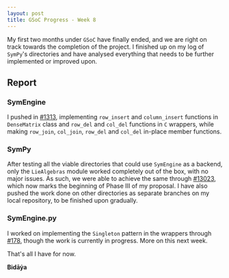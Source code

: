 ```yaml
---
layout: post
title: GSoC Progress - Week 8
---
```


My first two months under `GSoC` have finally ended, and we are right on track towards the completion of the project. I finished up on my log of `SymPy`'s directories and have analysed everything that needs to be further implemented or improved upon.

## Report

### SymEngine
I pushed in [#1313](https://github.com/symengine/symengine.py/pull/1313), implementing `row_insert` and `column_insert` functions in `DenseMatrix` class and `row_del` and `col_del` functions in `C` wrappers, while making `row_join`, `col_join`, `row_del` and `col_del` in-place member functions.

### SymPy
After testing all the viable directories that could use `SymEngine` as a backend, only the `LieAlgebras` module worked completely out of the box, with no major issues. As such, we were able to achieve the same through [#13023](https://github.com/sympy/sympy/pull/13023), which now marks the beginning of Phase III of my proposal. I have also pushed the work done on other directories as separate branches on my local repository, to be finished upon gradually.

### SymEngine.py
I worked on implementing the `Singleton` pattern in the wrappers through [#178](https://github.com/symengine/symengine.py/pull/178), though the work is currently in progress. More on this next week.

That's all I have for now.

**Bidāẏa**
